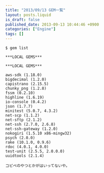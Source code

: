 ```yaml
---
title: "2013/09/13 GEM一覧"
layout: posts.liquid
is_draft: false
published_date: 2013-09-13 10:44:46 +0900
categories: ["Engine"]
tags: []
---
```


    $ gem list

    ***LOCAL GEMS***

    ***LOCAL GEMS***

    aws-sdk (1.18.0)
    bigdecimal (1.2.0)
    capistrano (2.15.5)
    chunky_png (1.2.8)
    fssm (0.2.10)
    highline (1.6.19)
    io-console (0.4.2)
    json (1.7.7)
    minitest (5.0.7, 4.3.2)
    net-scp (1.1.2)
    net-sftp (2.1.2)
    net-ssh (2.7.0, 2.6.8)
    net-ssh-gateway (1.2.0)
    nokogiri (1.5.10 x86-mingw32)
    psych (2.0.0)
    rake (10.1.0, 0.9.6)
    rdoc (4.0.1, 4.0.0)
    test-unit (2.5.5, 2.0.0.0)
    uuidtools (2.1.4)

    コピペのやつとかがはいってないや。


